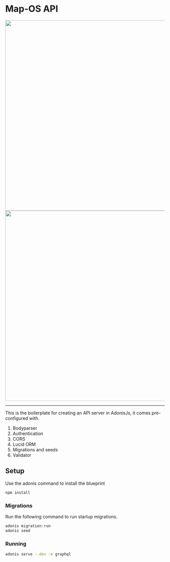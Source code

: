 # Map-OS API

<div align="center">
  <img src="https://github.com/map-os/mapos-api/blob/master/docs/lgkolqucok_45785045302.png?raw=true" width="600px">
</div>

<div align="center">
  <img src="https://github.com/map-os/mapos-api/blob/master/docs/graphiql.png?raw=true" width="600px">
</div>

---
This is the boilerplate for creating an API server in AdonisJs, it comes pre-configured with.

1. Bodyparser
2. Authentication
3. CORS
4. Lucid ORM
5. Migrations and seeds
6. Validator

## Setup

Use the adonis command to install the blueprint

```bash
npm install
```

### Migrations

Run the following command to run startup migrations.

```js
adonis migration:run
adonis seed
```

### Running

```bash
adonis serve --dev -e graphql
```
